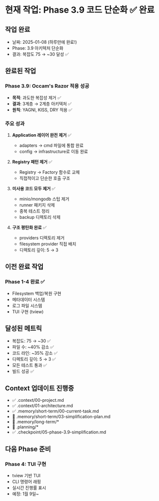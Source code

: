 # 현재 작업: Phase 3.9 코드 단순화 ✅ 완료

## 작업 완료
- 날짜: 2025-01-08 (하루만에 완료!)
- Phase: 3.9 아키텍처 단순화
- 결과: 복잡도 75 → ~30 달성 ✅

## 완료된 작업
### Phase 3.9: Occam's Razor 적용 성공
- **목적**: 과도한 복잡성 제거 ✅
- **결과**: 3계층 → 2계층 아키텍처 ✅
- **원칙**: YAGNI, KISS, DRY 적용 ✅

### 주요 성과
1. **Application 레이어 완전 제거** ✅
   - adapters → cmd 파일에 통합 완료
   - config → infrastructure로 이동 완료

2. **Registry 패턴 제거** ✅
   - Registry → Factory 함수로 교체
   - 직접적이고 단순한 호출 구조

3. **미사용 코드 모두 제거** ✅
   - minio/mongodb 스텁 제거
   - runner 패키지 삭제
   - 중복 테스트 정리
   - backup 디렉토리 삭제

4. **구조 평탄화 완료** ✅
   - providers 디렉토리 제거
   - filesystem provider 직접 배치
   - 디렉토리 깊이: 5 → 3

## 이전 완료 작업
### Phase 1-4 완료 ✅
- Filesystem 백업/복원 구현
- 메타데이터 시스템
- 로그 파일 시스템
- TUI 구현 (tview)

## 달성된 메트릭
- 복잡도: 75 → ~30 ✅
- 파일 수: ~40% 감소 ✅
- 코드 라인: ~35% 감소 ✅
- 디렉토리 깊이: 5 → 3 ✅
- 모든 테스트 통과 ✅
- 빌드 성공 ✅

## Context 업데이트 진행중
- ✅ .context/00-project.md
- ✅ .context/01-architecture.md
- ✅ .memory/short-term/00-current-task.md
- 🔄 .memory/short-term/03-simplification-plan.md
- 🔄 .memory/long-term/*
- 🔄 .planning/*
- ✅ .checkpoint/05-phase-3.9-simplification.md

## 다음 Phase 준비
### Phase 4: TUI 구현
- tview 기반 TUI
- CLI 명령어 래핑
- 실시간 진행률 표시
- 예정: 1월 9일~
